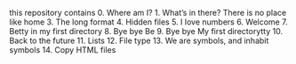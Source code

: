 this repository contains 0. Where am I? 1. What’s in there? There is no place like home 3. The long format 4. Hidden files 5. I love numbers 6. Welcome 7. Betty in my first directory 8. Bye bye Be 9. Bye bye My first directorytty 10. Back to the future 11. Lists 12. File type 13. We are symbols, and inhabit symbols 14. Copy HTML files
